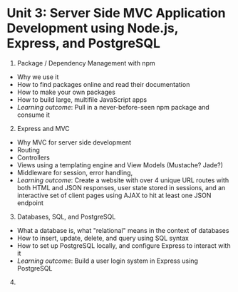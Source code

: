 # Unit 3: Server Side MVC Application Development using Node.js, Express, and PostgreSQL

1. Package / Dependency Management with npm
 - Why we use it
 - How to find packages online and read their documentation
 - How to make your own packages
 - How to build large, multifile JavaScript apps
 - *Learning outcome*: Pull in a never-before-seen npm package and consume it
2. Express and MVC
 - Why MVC for server side development
 - Routing
 - Controllers
 - Views using a templating engine and View Models (Mustache? Jade?)
 - Middleware for session, error handling, 
 - *Learning outcome*: Create a website with over 4 unique URL routes with both HTML and JSON responses, user state stored in sessions, and an interactive set of client pages using AJAX to hit at least one JSON endpoint
3. Databases, SQL, and PostgreSQL
 - What a database is, what "relational" means in the context of databases
 - How to insert, update, delete, and query using SQL syntax
 - How to set up PostgreSQL locally, and configure Express to interact with it
 - *Learning outcome*: Build a user login system in Express using PostgreSQL
4. 

